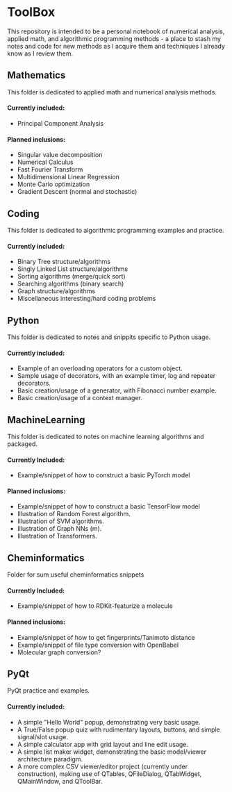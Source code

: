 # ToolBox

This repository is intended to be a personal notebook of numerical analysis, applied math, and algorithmic programming methods - a place to stash my notes and code for new methods as I acquire them and techniques I already know as I review them.

## Mathematics
This folder is dedicated to applied math and numerical analysis methods.

#### Currently included:
- Principal Component Analysis

#### Planned inclusions:
- Singular value decomposition
- Numerical Calculus
- Fast Fourier Transform
- Multidimensional Linear Regression
- Monte Carlo optimization
- Gradient Descent (normal and stochastic)

## Coding
This folder is dedicated to algorithmic programming examples and practice.

#### Currently included:
- Binary Tree structure/algorithms
- Singly Linked List structure/algorithms
- Sorting algorithms (merge/quick sort)
- Searching algorithms (binary search)
- Graph structure/algorithms
- Miscellaneous interesting/hard coding problems

## Python
This folder is dedicated to notes and snippits specific to Python usage.

#### Currently included:
- Example of an overloading operators for a custom object.
- Sample usage of decorators, with an example timer, log and repeater decorators.
- Basic creation/usage of a generator, with Fibonacci number example.
- Basic creation/usage of a context manager.

## MachineLearning
This folder is dedicated to notes on machine learning algorithms and packaged.

#### Currently Included:
- Example/snippet of how to construct a basic PyTorch model

#### Planned inclusions:
- Example/snippet of how to construct a basic TensorFlow model
- Illustration of Random Forest algorithm.
- Illustration of SVM algorithms.
- Illustration of Graph NNs (m).
- Illustration of Transformers.

## Cheminformatics
Folder for sum useful cheminformatics snippets

#### Currently Included:
- Example/snippet of how to RDKit-featurize a molecule

#### Planned inclusions:
- Example/snippet of how to get fingerprints/Tanimoto distance
- Example/snippet of file type conversion with OpenBabel
- Molecular graph conversion?

## PyQt
PyQt practice and examples.

#### Currently included:
- A simple "Hello World" popup, demonstrating very basic usage.
- A True/False popup quiz with rudimentary layouts, buttons, and simple signal/slot usage.
- A simple calculator app with grid layout and line edit usage.
- A simple list maker widget, demonstrating the basic model/viewer architecture paradigm.
- A more complex CSV viewer/editor project (currently under construction), making use of QTables, QFileDialog, QTabWidget, QMainWindow, and QToolBar.
